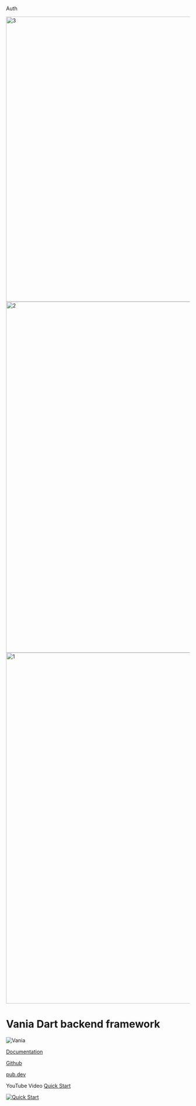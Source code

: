 Auth

<img width="779" alt="3" src="https://github.com/user-attachments/assets/d7d0540d-313c-4e3d-818a-a3a464262ee9" />
<img width="959" alt="2" src="https://github.com/user-attachments/assets/ad53eccf-cb64-4c55-b3a2-471280f8a33f" />
<img width="959" alt="1" src="https://github.com/user-attachments/assets/f1562166-e33a-4ae4-9a7a-696cffa32c23" />

# Vania Dart backend framework

![Vania](https://vdart.dev/img/logo.png)

[Documentation](https://vdart.dev)

[Github](https://github.com/vania-dart/framework)

[pub.dev](https://pub.dev/packages/vania)

YouTube Video [Quick Start](https://www.youtube.com/watch?v=k8ol0F4bDKs)

[![Quick Start](http://img.youtube.com/vi/k8ol0F4bDKs/0.jpg)](https://www.youtube.com/watch?v=k8ol0F4bDKs "Quick Start")
